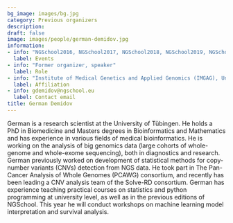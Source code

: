 ```yaml
---
bg_image: images/bg.jpg
category: Previous organizers
description: 
draft: false
image: images/people/german-demidov.jpg
information:
- info: "NGSchool2016, NGSchool2017, NGSchool2018, NGSchool2019, NGSchool2022"
  label: Events
- info: "Former organizer, speaker"
  label: Role
- info: "Institute of Medical Genetics and Applied Genomics (IMGAG), University of Tübingen, Germany"
  label: Affiliation
- info: gdemidov@ngschool.eu
  label: Contact email
title: German Demidov
---
```


German is a research scientist at the University of Tübingen. He holds a PhD in Biomedicine and Masters degrees in Bioinformatics and Mathematics and has experience in various fields of medical bioinformatics. He is working on the analysis of big genomics data (large cohorts of whole-genome and whole-exome sequencing), both in diagnostics and research. German previously worked on development of statistical methods for copy-number variants (CNVs) detection from NGS data. He took part in The Pan-Cancer Analysis of Whole Genomes (PCAWG) consortium, and recently has been leading a CNV analysis team of the Solve-RD consortium. German has experience teaching practical courses on statistics and python programming at university level, as well as in the previous editions of NGSchool. This year he will conduct workshops on machine learning model interpretation and survival analysis.